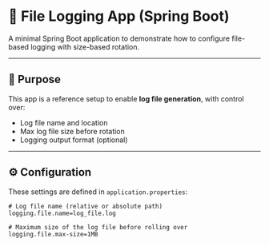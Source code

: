 # 🧾 File Logging App (Spring Boot)

A minimal Spring Boot application to demonstrate how to configure file-based logging with size-based rotation.

---

## 📌 Purpose

This app is a reference setup to enable **log file generation**, with control over:

- Log file name and location
- Max log file size before rotation
- Logging output format (optional)

---

## ⚙️ Configuration

These settings are defined in `application.properties`:

```properties
# Log file name (relative or absolute path)
logging.file.name=log_file.log

# Maximum size of the log file before rolling over
logging.file.max-size=1MB
